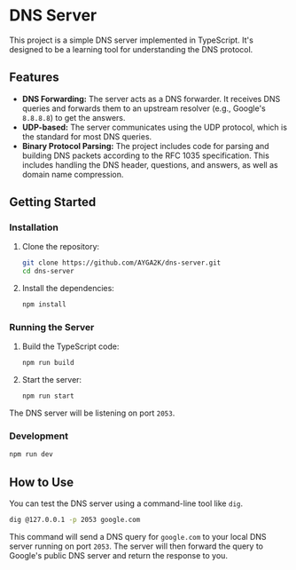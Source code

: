 # DNS Server

This project is a simple DNS server implemented in TypeScript. It's designed to be a learning tool for understanding the DNS protocol.

## Features

* **DNS Forwarding:** The server acts as a DNS forwarder. It receives DNS queries and forwards them to an upstream resolver (e.g., Google's `8.8.8.8`) to get the answers.
* **UDP-based:** The server communicates using the UDP protocol, which is the standard for most DNS queries.
* **Binary Protocol Parsing:** The project includes code for parsing and building DNS packets according to the RFC 1035 specification. This includes handling the DNS header, questions, and answers, as well as domain name compression.

## Getting Started

### Installation

1. Clone the repository:

    ```bash
    git clone https://github.com/AYGA2K/dns-server.git
    cd dns-server 
    ```

2. Install the dependencies:

    ```bash
    npm install
    ```

### Running the Server

1. Build the TypeScript code:

    ```bash
    npm run build
    ```

2. Start the server:

    ```bash
    npm run start
    ```

The DNS server will be listening on port `2053`.

### Development

```bash
npm run dev
```

## How to Use

You can test the DNS server using a command-line tool like `dig`.

```bash
dig @127.0.0.1 -p 2053 google.com
```

This command will send a DNS query for `google.com` to your local DNS server running on port `2053`. The server will then forward the query to Google's public DNS server and return the response to you.
